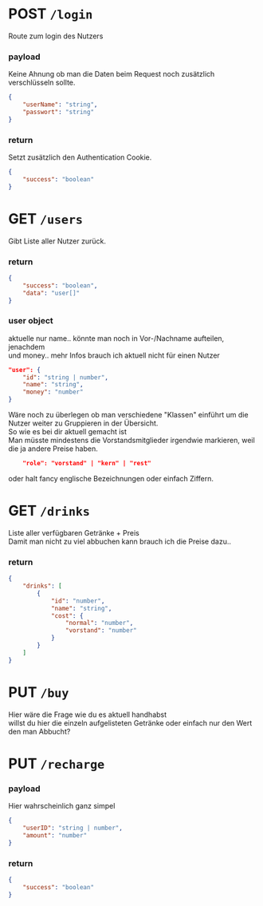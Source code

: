 
# POST ``/login``

Route zum login des Nutzers

### payload

Keine Ahnung ob man die Daten beim Request noch zusätzlich verschlüsseln sollte.

```json
{
    "userName": "string",
    "passwort": "string"
}
```

### return

Setzt zusätzlich den Authentication Cookie.

```json
{
    "success": "boolean"
}
```

# GET ``/users``

Gibt Liste aller Nutzer zurück.

### return

```json
{
    "success": "boolean",
    "data": "user[]"
}
```

### user object

aktuelle nur name.. könnte man noch in Vor-/Nachname aufteilen, jenachdem \
und money.. mehr Infos brauch ich aktuell nicht für einen Nutzer

```json
"user": {
    "id": "string | number",
    "name": "string",
    "money": "number"
}
```

Wäre noch zu überlegen ob man verschiedene "Klassen" einführt um die Nutzer weiter zu Gruppieren in der Übersicht. \
So wie es bei dir aktuell gemacht ist \
Man müsste mindestens die Vorstandsmitglieder irgendwie markieren, weil die ja andere Preise haben.

```json
    "role": "vorstand" | "kern" | "rest"
```

oder halt fancy englische Bezeichnungen oder einfach Ziffern.

# GET ``/drinks``

Liste aller verfügbaren Getränke + Preis \
Damit man nicht zu viel abbuchen kann brauch ich die Preise dazu..

### return

```json
{ 
    "drinks": [
        { 
            "id": "number", 
            "name": "string", 
            "cost": {
                "normal": "number",
                "vorstand": "number"
            } 
        }
    ]
}
```

# PUT ``/buy``

Hier wäre die Frage wie du es aktuell handhabst \
willst du hier die einzeln aufgelisteten Getränke oder einfach nur den Wert den man Abbucht?

# PUT ``/recharge``

### payload

Hier wahrscheinlich ganz simpel

```json
{
    "userID": "string | number",
    "amount": "number"
}
```

### return

```json
{
    "success": "boolean"
}
```
